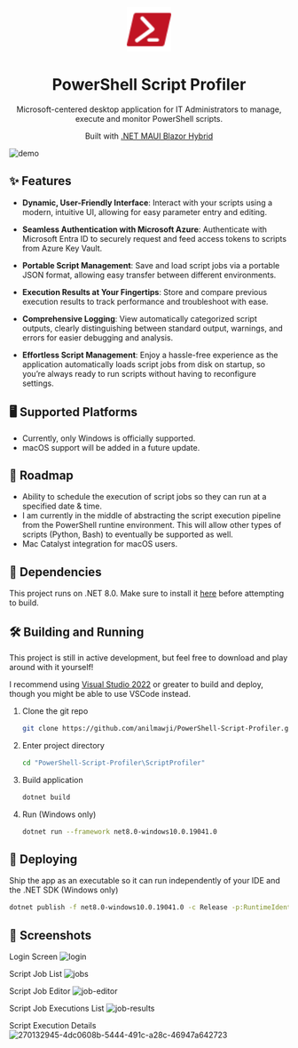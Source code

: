 <div align="center">
  <img alt="logo" src="ScriptProfiler/Resources/Images/powershell_red.svg" width="80" />
</div>
<h1 align="center">
  PowerShell Script Profiler
</h1>
<p align="center">
  Microsoft-centered desktop application for IT Administrators to manage, execute and monitor PowerShell scripts.
</p>
<p align="center">
  Built with <a href="https://learn.microsoft.com/en-us/dotnet/maui/what-is-maui?view=net-maui-8.0">.NET MAUI Blazor Hybrid</a>
</p>

![demo](https://github.com/anilmawji/PowerShell-Script-Runner/assets/36245645/9c2ef69e-27a2-4085-b594-82332d4d4272)

## ✨ Features

- **Dynamic, User-Friendly Interface**: Interact with your scripts using a modern, intuitive UI, allowing for easy parameter entry and editing.

- **Seamless Authentication with Microsoft Azure**: Authenticate with Microsoft Entra ID to securely request and feed access tokens to scripts from Azure Key Vault.

- **Portable Script Management**: Save and load script jobs via a portable JSON format, allowing easy transfer between different environments.

- **Execution Results at Your Fingertips**: Store and compare previous execution results to track performance and troubleshoot with ease.

- **Comprehensive Logging**: View automatically categorized script outputs, clearly distinguishing between standard output, warnings, and errors for easier debugging and analysis.

- **Effortless Script Management**: Enjoy a hassle-free experience as the application automatically loads script jobs from disk on startup, so you’re always ready to run scripts without having to reconfigure settings.

## 🖥️ Supported Platforms

- Currently, only Windows is officially supported.
- macOS support will be added in a future update.

## 📌 Roadmap

- Ability to schedule the execution of script jobs so they can run at a specified date & time.
- I am currently in the middle of abstracting the script execution pipeline from the PowerShell runtine environment. This will allow other types of scripts (Python, Bash) to eventually be supported as well.
- Mac Catalyst integration for macOS users.

## 🔗 Dependencies

This project runs on .NET 8.0. Make sure to install it [here](https://dotnet.microsoft.com/en-us/download/dotnet/8.0)  before attempting to build.

## 🛠 Building and Running

This project is still in active development, but feel free to download and play around with it yourself!

I recommend using [Visual Studio 2022](https://visualstudio.microsoft.com/vs/) or greater to build and deploy, though you might be able to use VSCode instead.

1. Clone the git repo

   ```sh
   git clone https://github.com/anilmawji/PowerShell-Script-Profiler.git
   ```

2. Enter project directory

   ```sh
   cd "PowerShell-Script-Profiler\ScriptProfiler"
   ```

3. Build application

   ```sh
   dotnet build
   ```

4. Run (Windows only)

   ```sh
   dotnet run --framework net8.0-windows10.0.19041.0
   ```

## 🚀 Deploying

Ship the app as an executable so it can run independently of your IDE and the .NET SDK (Windows only)

   ```sh
   dotnet publish -f net8.0-windows10.0.19041.0 -c Release -p:RuntimeIdentifierOverride=win10-x64 -p:WindowsPackageType=None -p:WindowsAppSDKSelfContained=true
   ```

## 📸 Screenshots

Login Screen
![login](https://github.com/anilmawji/ITPortal/assets/36245645/6e43a489-54a7-4bd1-a095-26491ef70cd1)

Script Job List
![jobs](https://github.com/anilmawji/ITPortal/assets/36245645/f1152d13-a7a1-4705-957e-e21470831d8e)

Script Job Editor
![job-editor](https://github.com/anilmawji/ITPortal/assets/36245645/497aac0f-5988-47a8-85b9-d6892e7dc5a7)

Script Job Executions List
![job-results](https://github.com/anilmawji/ITPortal/assets/36245645/15aafb8b-ca2f-486c-b8a0-58b41d081699)

Script Execution Details
![270132945-4dc0608b-5444-491c-a28c-46947a642723](https://github.com/anilmawji/PowerShell-Script-Runner/assets/36245645/55984ffd-a996-4ed5-9d63-65803e94ca92)
